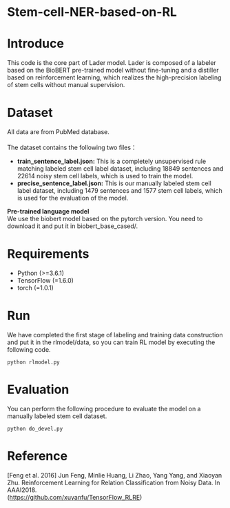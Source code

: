 # Stem-cell-NER-based-on-RL
# Introduce
This code is the core part of Lader model. Lader is composed of a labeler based on the BioBERT pre-trained model without fine-tuning and a distiller based on reinforcement learning, which realizes the high-precision labeling of stem cells without manual supervision.
# Dataset
All data are from PubMed database.\
\
The dataset contains the following two files：
* **train_sentence_label.json:** This is a completely unsupervised rule matching labeled stem cell label dataset, including 18849 sentences and 22614 noisy stem cell labels, which is used to train the model.
* **precise_sentence_label.json:** This is our manually labeled stem cell label dataset, including 1479 sentences and 1577 stem cell labels, which is used for the evaluation of the model.

**Pre-trained language model**\
We use the biobert model based on the pytorch version. You need to download it and put it in biobert_base_cased/.
# Requirements
* Python (>=3.6.1)
* TensorFlow (=1.6.0)
* torch (=1.0.1)
# Run
We have completed the first stage of labeling and training data construction and put it in the rlmodel/data, so you can train RL model by executing the following code.
```
python rlmodel.py
```  
# Evaluation
You can perform the following procedure to evaluate the model on a manually labeled stem cell dataset.
```
python do_devel.py
``` 
# Reference
[Feng et al. 2016] Jun Feng, Minlie Huang, Li Zhao, Yang Yang, and Xiaoyan Zhu. Reinforcement Learning for Relation Classification from Noisy Data. In AAAI2018.\
(https://github.com/xuyanfu/TensorFlow_RLRE)
